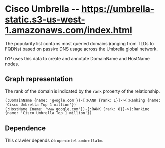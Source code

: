 # Cisco Umbrella -- https://umbrella-static.s3-us-west-1.amazonaws.com/index.html

The popularity list contains most queried domains (ranging from TLDs to FQDNs)
based on passive DNS usage across the Umbrella global network.

IYP uses this data to create and annotate DomainName and HostName nodes.

## Graph representation

The rank of the domain is indicated by the `rank` property of the relationship.

```Cypher
(:DomainName {name: 'google.com'})-[:RANK {rank: 1}]->(:Ranking {name: 'Cisco Umbrella Top 1 million'})
(:HostName {name: 'www.google.com'})-[:RANK {rank: 8}]->(:Ranking {name: 'Cisco Umbrella Top 1 million'})
```

## Dependence

This crawler depends on `openintel.umbrella1m`.
